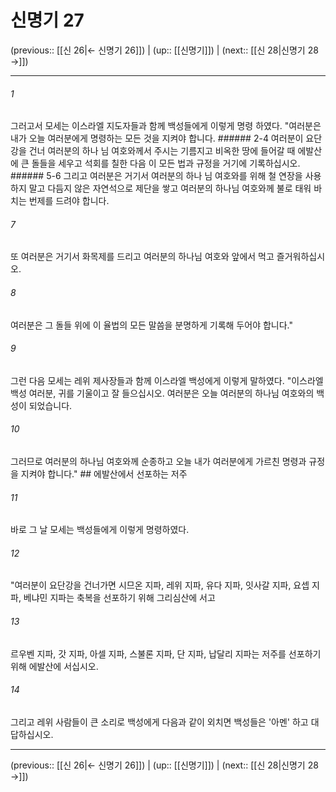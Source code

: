 # 신명기 27

(previous:: [[신 26|← 신명기 26]]) | (up:: [[신명기]]) | (next:: [[신 28|신명기 28 →]])

***




###### 1 

그러고서 모세는 이스라엘 지도자들과 함께 백성들에게 이렇게 명령 하였다. "여러분은 내가 오늘 여러분에게 명령하는 모든 것을 지켜야 합니다. ###### 2-4 여러분이 요단강을 건너 여러분의 하나 님 여호와께서 주시는 기름지고 비옥한 땅에 들어갈 때 에발산에 큰 돌들을 세우고 석회를 칠한 다음 이 모든 법과 규정을 거기에 기록하십시오. ###### 5-6 그리고 여러분은 거기서 여러분의 하나 님 여호와를 위해 철 연장을 사용하지 말고 다듬지 않은 자연석으로 제단을 쌓고 여러분의 하나님 여호와께 불로 태워 바치는 번제를 드려야 합니다. 



###### 7 

또 여러분은 거기서 화목제를 드리고 여러분의 하나님 여호와 앞에서 먹고 즐거워하십시오. 



###### 8 

여러분은 그 돌들 위에 이 율법의 모든 말씀을 분명하게 기록해 두어야 합니다." 



###### 9 

그런 다음 모세는 레위 제사장들과 함께 이스라엘 백성에게 이렇게 말하였다. "이스라엘 백성 여러분, 귀를 기울이고 잘 들으십시오. 여러분은 오늘 여러분의 하나님 여호와의 백성이 되었습니다. 



###### 10 

그러므로 여러분의 하나님 여호와께 순종하고 오늘 내가 여러분에게 가르친 명령과 규정을 지켜야 합니다." ## 에발산에서 선포하는 저주 



###### 11 

바로 그 날 모세는 백성들에게 이렇게 명령하였다. 



###### 12 

"여러분이 요단강을 건너가면 시므온 지파, 레위 지파, 유다 지파, 잇사갈 지파, 요셉 지파, 베냐민 지파는 축복을 선포하기 위해 그리심산에 서고 



###### 13 

르우벤 지파, 갓 지파, 아셀 지파, 스불론 지파, 단 지파, 납달리 지파는 저주를 선포하기 위해 에발산에 서십시오. 



###### 14 

그리고 레위 사람들이 큰 소리로 백성에게 다음과 같이 외치면 백성들은 '아멘' 하고 대답하십시오.

***

(previous:: [[신 26|← 신명기 26]]) | (up:: [[신명기]]) | (next:: [[신 28|신명기 28 →]])
